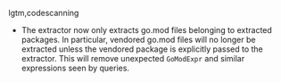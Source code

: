 lgtm,codescanning
* The extractor now only extracts go.mod files belonging to extracted packages. In particular, vendored go.mod files will no longer be extracted unless the vendored package is explicitly passed to the extractor. This will remove unexpected `GoModExpr` and similar expressions seen by queries.

